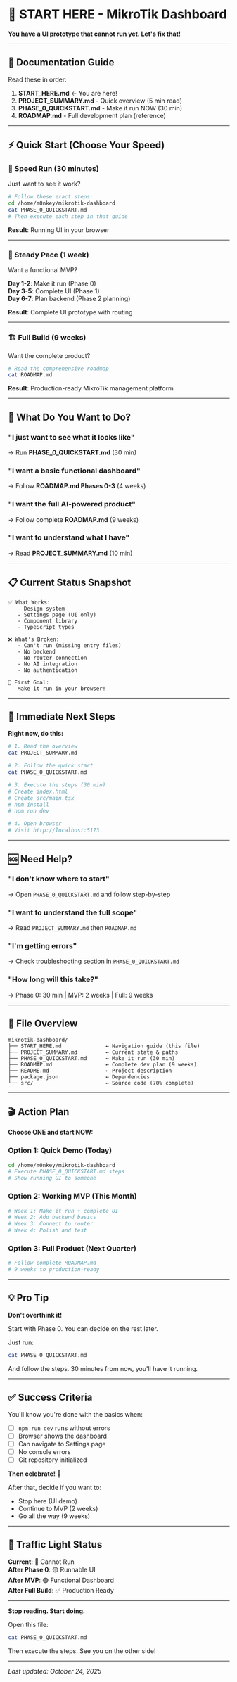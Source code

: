 # 🚀 START HERE - MikroTik Dashboard

**You have a UI prototype that cannot run yet. Let's fix that!**

---

## 📖 Documentation Guide

Read these in order:

1. **START_HERE.md** ← You are here!
2. **PROJECT_SUMMARY.md** - Quick overview (5 min read)
3. **PHASE_0_QUICKSTART.md** - Make it run NOW (30 min)
4. **ROADMAP.md** - Full development plan (reference)

---

## ⚡ Quick Start (Choose Your Speed)

### 🏃 Speed Run (30 minutes)
Just want to see it work?

```bash
# Follow these exact steps:
cd /home/m0nkey/mikrotik-dashboard
cat PHASE_0_QUICKSTART.md
# Then execute each step in that guide
```

**Result**: Running UI in your browser

---

### 🚶 Steady Pace (1 week)
Want a functional MVP?

**Day 1-2**: Make it run (Phase 0)  
**Day 3-5**: Complete UI (Phase 1)  
**Day 6-7**: Plan backend (Phase 2 planning)

**Result**: Complete UI prototype with routing

---

### 🏗️ Full Build (9 weeks)
Want the complete product?

```bash
# Read the comprehensive roadmap
cat ROADMAP.md
```

**Result**: Production-ready MikroTik management platform

---

## 🎯 What Do You Want to Do?

### "I just want to see what it looks like"
→ Run **PHASE_0_QUICKSTART.md** (30 min)

### "I want a basic functional dashboard"
→ Follow **ROADMAP.md Phases 0-3** (4 weeks)

### "I want the full AI-powered product"
→ Follow complete **ROADMAP.md** (9 weeks)

### "I want to understand what I have"
→ Read **PROJECT_SUMMARY.md** (10 min)

---

## 📋 Current Status Snapshot

```
✅ What Works:
   - Design system
   - Settings page (UI only)
   - Component library
   - TypeScript types

❌ What's Broken:
   - Can't run (missing entry files)
   - No backend
   - No router connection
   - No AI integration
   - No authentication

🎯 First Goal:
   Make it run in your browser!
```

---

## 🔧 Immediate Next Steps

**Right now, do this:**

```bash
# 1. Read the overview
cat PROJECT_SUMMARY.md

# 2. Follow the quick start
cat PHASE_0_QUICKSTART.md

# 3. Execute the steps (30 min)
# Create index.html
# Create src/main.tsx  
# npm install
# npm run dev

# 4. Open browser
# Visit http://localhost:5173
```

---

## 🆘 Need Help?

### "I don't know where to start"
→ Open `PHASE_0_QUICKSTART.md` and follow step-by-step

### "I want to understand the full scope"
→ Read `PROJECT_SUMMARY.md` then `ROADMAP.md`

### "I'm getting errors"
→ Check troubleshooting section in `PHASE_0_QUICKSTART.md`

### "How long will this take?"
→ Phase 0: 30 min | MVP: 2 weeks | Full: 9 weeks

---

## 📂 File Overview

```
mikrotik-dashboard/
├── START_HERE.md              ← Navigation guide (this file)
├── PROJECT_SUMMARY.md         ← Current state & paths
├── PHASE_0_QUICKSTART.md      ← Make it run (30 min)
├── ROADMAP.md                 ← Complete dev plan (9 weeks)
├── README.md                  ← Project description
├── package.json               ← Dependencies
└── src/                       ← Source code (70% complete)
```

---

## 🎬 Action Plan

**Choose ONE and start NOW:**

### Option 1: Quick Demo (Today)
```bash
cd /home/m0nkey/mikrotik-dashboard
# Execute PHASE_0_QUICKSTART.md steps
# Show running UI to someone
```

### Option 2: Working MVP (This Month)  
```bash
# Week 1: Make it run + complete UI
# Week 2: Add backend basics
# Week 3: Connect to router
# Week 4: Polish and test
```

### Option 3: Full Product (Next Quarter)
```bash
# Follow complete ROADMAP.md
# 9 weeks to production-ready
```

---

## 💡 Pro Tip

**Don't overthink it!** 

Start with Phase 0. You can decide on the rest later.

Just run:
```bash
cat PHASE_0_QUICKSTART.md
```

And follow the steps. 30 minutes from now, you'll have it running.

---

## ✅ Success Criteria

You'll know you're done with the basics when:

- [ ] `npm run dev` runs without errors
- [ ] Browser shows the dashboard
- [ ] Can navigate to Settings page
- [ ] No console errors
- [ ] Git repository initialized

**Then celebrate!** 🎉

After that, decide if you want to:
- Stop here (UI demo)
- Continue to MVP (2 weeks)
- Go all the way (9 weeks)

---

## 🚦 Traffic Light Status

**Current**: 🔴 Cannot Run  
**After Phase 0**: 🟡 Runnable UI  
**After MVP**: 🟢 Functional Dashboard  
**After Full Build**: ✅ Production Ready

---

**Stop reading. Start doing.**

Open this file:
```bash
cat PHASE_0_QUICKSTART.md
```

Then execute the steps. See you on the other side!

---

_Last updated: October 24, 2025_

